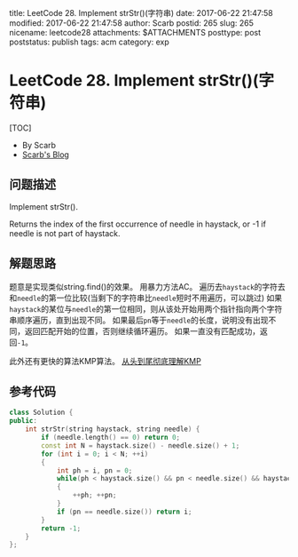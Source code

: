 title: LeetCode 28. Implement strStr()(字符串)
date: 2017-06-22 21:47:58
modified: 2017-06-22 21:47:58
author: Scarb
postid: 265
slug: 265
nicename: leetcode28
attachments: $ATTACHMENTS
posttype: post
poststatus: publish
tags: acm
category: exp

# LeetCode 28. Implement strStr()(字符串)
[TOC]

- By Scarb
- [Scarb's Blog](http://47.106.131.90/blog)


## 问题描述

Implement strStr().

Returns the index of the first occurrence of needle in haystack, or -1 if needle is not part of haystack.

## 解题思路
题意是实现类似string.find()的效果。
用暴力方法AC。
遍历去`haystack`的字符去和`needle`的第一位比较(当剩下的字符串比`needle`短时不用遍历，可以跳过)
如果`haystack`的某位与`needle`的第一位相同，则从该处开始用两个指针指向两个字符串顺序遍历，直到出现不同。
如果最后`pn`等于`needle`的长度，说明没有出现不同，返回匹配开始的位置，否则继续循环遍历。
如果一直没有匹配成功，返回`-1`。

此外还有更快的算法KMP算法。
[从头到尾彻底理解KMP](http://blog.csdn.net/v_july_v/article/details/7041827#)

## 参考代码
```C++
class Solution {
public:
	int strStr(string haystack, string needle) {
		if (needle.length() == 0) return 0;
		const int N = haystack.size() - needle.size() + 1;
		for (int i = 0; i < N; ++i)
		{
			int ph = i, pn = 0;
			while(ph < haystack.size() && pn < needle.size() && haystack[ph] == needle[pn])
			{
				++ph; ++pn;
			}
			if (pn == needle.size()) return i;
		}
		return -1;
	}
};
```